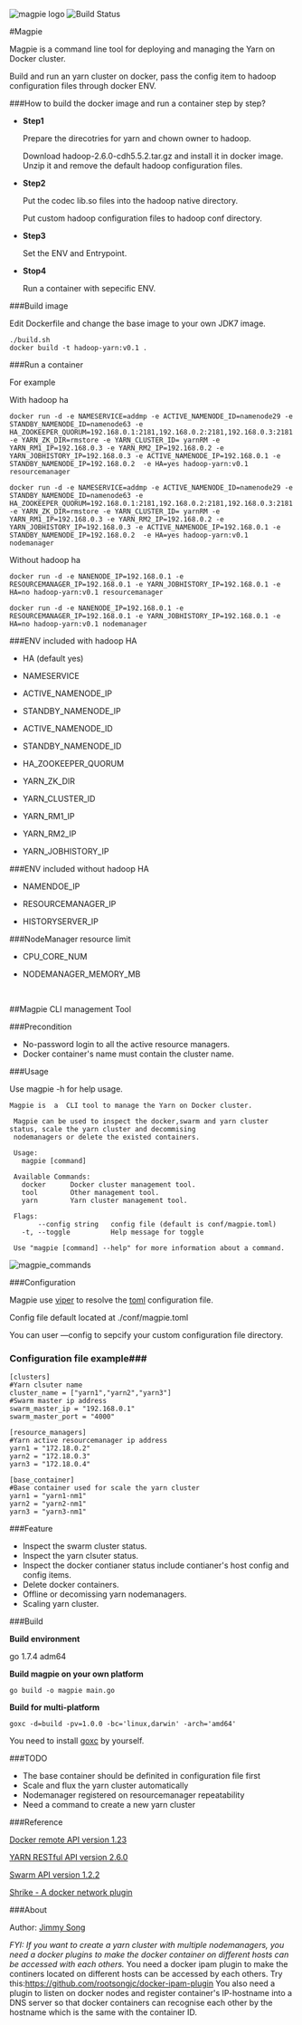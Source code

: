 ![magpie logo](doc/img/magpie_logo_small.png)
![Build Status](https://travis-ci.org/rootsongjc/magpie.svg?branch=master)

#Magpie  


Magpie is a command line tool for deploying and  managing the Yarn on Docker cluster.

Build and run an yarn cluster on docker, pass the config item to hadoop configuration files through docker ENV.

###How to build the docker image and run a container step by step?

- **Step1**

  Prepare the direcotries for yarn and chown owner to hadoop.

  Download hadoop-2.6.0-cdh5.5.2.tar.gz and install it in docker image. Unzip it and remove the default hadoop configuration files.

- **Step2**

  Put the codec lib.so files into the hadoop native directory.

  Put custom hadoop configuration files to hadoop conf directory.

- **Step3**

  Set the ENV and Entrypoint. 

- **Stop4**

  Run a container with sepecific ENV.



###Build image

Edit Dockerfile and change the base image to your own JDK7 image.

```
./build.sh
docker build -t hadoop-yarn:v0.1 .
```

###Run a container

For example

With hadoop ha

```
docker run -d -e NAMESERVICE=addmp -e ACTIVE_NAMENODE_ID=namenode29 -e STANDBY_NAMENODE_ID=namenode63 -e HA_ZOOKEEPER_QUORUM=192.168.0.1:2181,192.168.0.2:2181,192.168.0.3:2181 -e YARN_ZK_DIR=rmstore -e YARN_CLUSTER_ID= yarnRM -e YARN_RM1_IP=192.168.0.3 -e YARN_RM2_IP=192.168.0.2 -e YARN_JOBHISTORY_IP=192.168.0.3 -e ACTIVE_NAMENODE_IP=192.168.0.1 -e STANDBY_NAMENODE_IP=192.168.0.2  -e HA=yes hadoop-yarn:v0.1 resourcemanager

docker run -d -e NAMESERVICE=addmp -e ACTIVE_NAMENODE_ID=namenode29 -e STANDBY_NAMENODE_ID=namenode63 -e HA_ZOOKEEPER_QUORUM=192.168.0.1:2181,192.168.0.2:2181,192.168.0.3:2181 -e YARN_ZK_DIR=rmstore -e YARN_CLUSTER_ID= yarnRM -e YARN_RM1_IP=192.168.0.3 -e YARN_RM2_IP=192.168.0.2 -e YARN_JOBHISTORY_IP=192.168.0.3 -e ACTIVE_NAMENODE_IP=192.168.0.1 -e STANDBY_NAMENODE_IP=192.168.0.2  -e HA=yes hadoop-yarn:v0.1 nodemanager
```

Without hadoop ha

```
docker run -d -e NANENODE_IP=192.168.0.1 -e RESOURCEMANAGER_IP=192.168.0.1 -e YARN_JOBHISTORY_IP=192.168.0.1 -e HA=no hadoop-yarn:v0.1 resourcemanager

docker run -d -e NANENODE_IP=192.168.0.1 -e RESOURCEMANAGER_IP=192.168.0.1 -e YARN_JOBHISTORY_IP=192.168.0.1 -e HA=no hadoop-yarn:v0.1 nodemanager
```

###ENV included with hadoop HA 

- HA (default yes)

- NAMESERVICE

- ACTIVE_NAMENODE_IP

- STANDBY_NAMENODE_IP

- ACTIVE_NAMENODE_ID

- STANDBY_NAMENODE_ID

- HA_ZOOKEEPER_QUORUM

- YARN_ZK_DIR

- YARN_CLUSTER_ID

- YARN_RM1_IP

- YARN_RM2_IP

- YARN_JOBHISTORY_IP

###ENV included without hadoop HA

- NAMENDOE_IP

- RESOURCEMANAGER_IP

- HISTORYSERVER_IP

###NodeManager resource limit

- CPU_CORE_NUM

- NODEMANAGER_MEMORY_MB

  ​

##Magpie CLI management Tool

###Precondition
- No-password login to all the active resource managers.
- Docker container's name must contain the cluster name.

###Usage

Use magpie -h for help usage.

```
Magpie is  a  CLI tool to manage the Yarn on Docker cluster.
 
 Magpie can be used to inspect the docker,swarm and yarn cluster status, scale the yarn cluster and decommising
 nodemanagers or delete the existed containers.
 
 Usage:
   magpie [command]
 
 Available Commands:
   docker      Docker cluster management tool.
   tool        Other management tool.
   yarn        Yarn cluster management tool.
 
 Flags:
       --config string   config file (default is conf/magpie.toml)
   -t, --toggle          Help message for toggle
 
 Use "magpie [command] --help" for more information about a command.
```

![magpie_commands](doc/img/magpie_commands.png)

###Configuration

Magpie use [viper](https://github.com/spf13/viper)  to resolve the [toml](https://github.com/toml-lang/toml) configuration file. 

Config file default located at ./conf/magpie.toml

You can user —config to sepcify your custom configuration file directory.

### Configuration file example###

```
[clusters]
#Yarn clsuter name
cluster_name = ["yarn1","yarn2","yarn3"]
#Swarm master ip address
swarm_master_ip = "192.168.0.1"
swarm_master_port = "4000"

[resource_managers]
#Yarn active resourcemanager ip address
yarn1 = "172.18.0.2"
yarn2 = "172.18.0.3"
yarn3 = "172.18.0.4"

[base_container]
#Base container used for scale the yarn cluster 
yarn1 = "yarn1-nm1"
yarn2 = "yarn2-nm1"
yarn3 = "yarn3-nm1"
```

###Feature

- Inspect the swarm cluster status.
- Inspect the yarn clsuter status.
- Inspect the docker contianer status include contianer's host config and config items.
- Delete docker containers.
- Offline or decomissing yarn nodemanagers.
- Scaling yarn cluster.

###Build

**Build environment**

go 1.7.4 adm64

**Build magpie on your own platform**

```
go build -o magpie main.go
```

**Build for multi-platform**
```
goxc -d=build -pv=1.0.0 -bc='linux,darwin' -arch='amd64'
```

You need to install [goxc](https://github.com/laher/goxc) by yourself.

###TODO

- The base container should be definited in configuration file first
- Scale and flux the yarn cluster automatically
- Nodemanager registered on resourcemanager repeatability
- Need a command to create a new yarn cluster


###Reference

[Docker remote API version 1.23]( https://docs.docker.com/engine/reference/api/docker_remote_api_v1.23/)


[YARN RESTful API version 2.6.0]( https://hadoop.apache.org/docs/r2.6.0/hadoop-yarn/hadoop-yarn-site/ResourceManagerRest.html)

[Swarm API version 1.2.2](https://docs.docker.com/swarm/swarm-api/)

[Shrike - A docker network plugin](https://github.com/TalkingData/Shrike)

###About

Author: [Jimmy Song](rootsongjc@gmail.com)

*FYI: If you want to create a yarn cluster with multiple nodemanagers, you need a docker plugins to make the docker container on different hosts can be accessed with each others.*
You need a docker ipam plugin to make the continers located on different hosts can be accessed by each others. 
Try this:https://github.com/rootsongjc/docker-ipam-plugin
You also need a plugin to listen on docker nodes and register container's IP-hostname into a DNS server so that docker containers can recognise each other by the hostname which is the same with the container ID.
